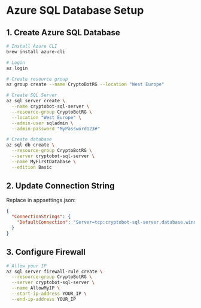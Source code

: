 # Azure SQL Database Setup

## 1. Create Azure SQL Database
```bash
# Install Azure CLI
brew install azure-cli

# Login
az login

# Create resource group
az group create --name CryptoBotRG --location "West Europe"

# Create SQL Server
az sql server create \
  --name cryptobot-sql-server \
  --resource-group CryptoBotRG \
  --location "West Europe" \
  --admin-user sqladmin \
  --admin-password "MyPassword123#"

# Create database
az sql db create \
  --resource-group CryptoBotRG \
  --server cryptobot-sql-server \
  --name MyFirstDatabase \
  --edition Basic
```

## 2. Update Connection String
Replace in appsettings.json:
```json
{
  "ConnectionStrings": {
    "DefaultConnection": "Server=tcp:cryptobot-sql-server.database.windows.net,1433;Initial Catalog=MyFirstDatabase;Persist Security Info=False;User ID=sqladmin;Password=MyPassword123#;MultipleActiveResultSets=False;Encrypt=True;TrustServerCertificate=False;Connection Timeout=30;"
  }
}
```

## 3. Configure Firewall
```bash
# Allow your IP
az sql server firewall-rule create \
  --resource-group CryptoBotRG \
  --server cryptobot-sql-server \
  --name AllowMyIP \
  --start-ip-address YOUR_IP \
  --end-ip-address YOUR_IP
```
